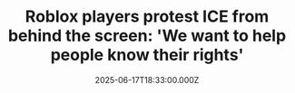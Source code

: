 ---
title: "Roblox players protest ICE from behind the screen: 'We want to help people know their rights'"
date: 2025-06-17T18:33:00.000Z
category: Human Kindness
externalLink: "https://www.goodgoodgood.co/articles/roblox-ice-protests"
image: ""
excerpt: "Inspired by sweeping protests in Los Angeles and beyond, Roblox players are staging their own demonstrations against ICE.…"
---